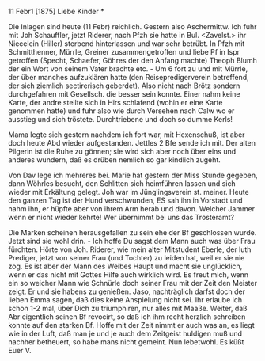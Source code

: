  11 Febr1 [1875]
Liebe Kinder <Fried>*

Die Inlagen sind heute (11 Febr) reichlich. Gestern also Aschermittw. Ich fuhr mit Joh Schauffler, jetzt Riderer, nach Pfzh sie hatte in Bul. <Zavelst.> ihr Niecelein (Hiller) sterbend hinterlassen und war sehr betrübt. In Pfzh mit Schmitthenner, Mürrle, Greiner zusammengetroffen und liebe Pf in Ispr getroffen (Specht, Schaefer, Göhres der den Anfang machte) Theoph Blumh der ein Wort von seinem Vater brachte etc. - Um 6 fort zu und mit Mürrle, der über manches aufzuklären hatte (den Reisepredigerverein betreffend, der sich ziemlich sectirerisch geberdet). Also nicht nach Brötz sondern durchgefahren mit Gesellsch. die besser sein konnte. Einer nahm keine Karte, der andre stellte sich in Hirs schlafend (wohin er eine Karte genommen hatte) und fuhr also wie durch Versehen nach Calw wo er ausstieg und sich tröstete. Durchtriebene und doch so dumme Kerls!

Mama legte sich gestern nachdem ich fort war, mit Hexenschuß, ist aber doch heute Abd wieder aufgestanden. Jettles 2 Bfe sende ich mit. Der alten Pilgerin ist die Ruhe zu gönnen; sie wird sich aber noch über eins und anderes wundern, daß es drüben nemlich so gar kindlich zugeht.

Von Dav lege ich mehreres bei. Marie hat gestern der Miss Stunde gegeben, dann Wöhrles besucht, den Schlitten sich heimführen lassen und sich wieder mit Erkältung gelegt. Joh war im Jünglingsverein st. meiner. Heute den ganzen Tag ist der Hund verschwunden, ES sah ihn in Vorstadt und nahm ihn, er hüpfte aber von ihrem Arm herab und davon. Welcher Jammer wenn er nicht wieder kehrte! Wer übernimmt bei uns das Trösteramt?

Die Marken scheinen herausgefallen zu sein ehe der Bf geschlossen wurde. Jetzt sind sie wohl drin. - Ich hoffe Du sagst dem Mann auch was über Frau fürchten. Hörte von Joh. Riderer, wie mein alter Mitstudent Eberle, der luth Prediger, jetzt von seiner Frau (und Tochter) zu leiden hat, weil er sie nie zog. Es ist aber der Mann des Weibes Haupt und macht sie unglücklich, wenn er das nicht mit Gottes Hilfe auch wirklich wird. Es freut mich, wenn ein so weicher Mann wie Schnürle doch seiner Frau mit der Zeit den Meister zeigt. Er und sie habens zu genießen. Jaso, nachträglich darfst doch der lieben Emma sagen, daß dies keine Anspielung nicht sei. Ihr erlaube ich schon 1-2 mal, über Dich zu triumphiren, nur alles mit Maaße. 
Weiter, daß Abr eigentlich seinen Bf revocirt, so daß ich ihm recht herzlich schreiben konnte auf den starken Bf. Hoffe mit der Zeit nimmt er auch was an, es liegt wie in der Luft, daß man je und je auch dem Zeitgeist huldigen muß und nachher betheuert, so habe mans nicht gemeint. Nun lebetwohl.  Es küßt Euer V.
